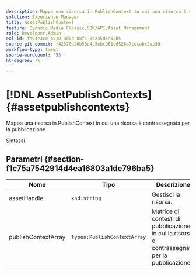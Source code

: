 ```yaml
---
description: Mappa una risorsa in PublishContext in cui una risorsa è contrassegnata per la pubblicazione.
solution: Experience Manager
title: AssetPublishContext
feature: Dynamic Media Classic,SDK/API,Asset Management
role: Developer,Admin
exl-id: fa94e3ce-b210-4d0d-88f1-0b245d5a52b5
source-git-commit: f42378a20b58e4c5ebc961c6526d7cecabc2ae38
workflow-type: tm+mt
source-wordcount: '53'
ht-degree: 7%

---
```


# [!DNL AssetPublishContexts]{#assetpublishcontexts}

Mappa una risorsa in PublishContext in cui una risorsa è contrassegnata per la pubblicazione.

Sintassi

## Parametri {#section-f1c75a7542914d4ea16803a1de796ba5}

| Nome | Tipo | Descrizione |
|---|---|---|
| assetHandle | `xsd:string` | Gestisci la risorsa. |
| publishContextArray | `types:PublishContextArray` | Matrice di contesti di pubblicazione in cui la risorsa è contrassegnata per la pubblicazione. |
